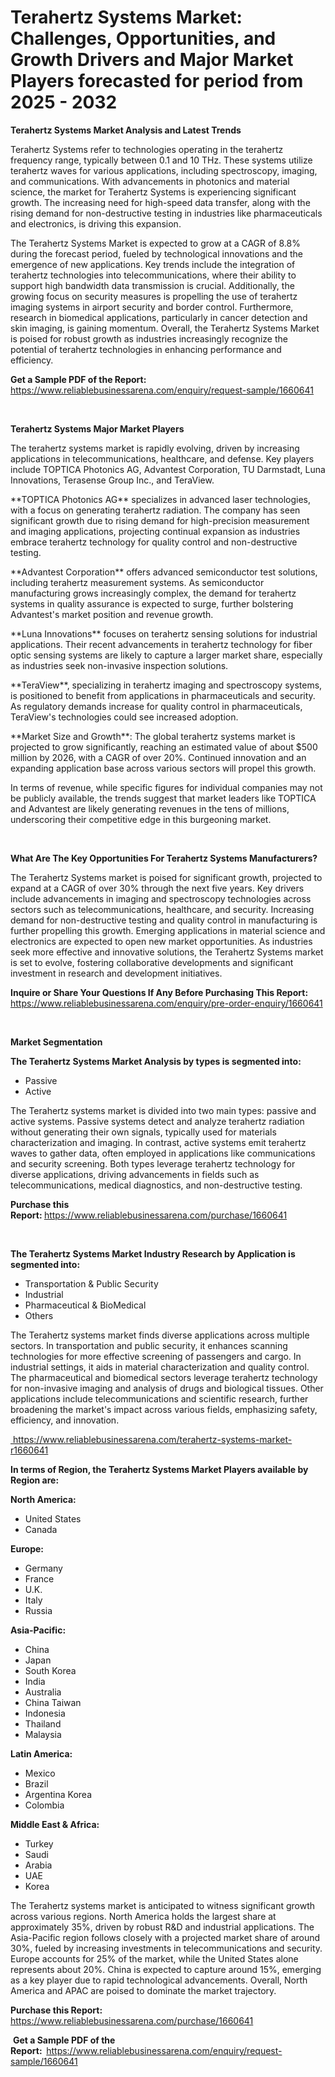 <p><h1>Terahertz Systems Market: Challenges, Opportunities, and Growth Drivers and Major Market Players forecasted for period from 2025 - 2032</h1></p><p><strong>Terahertz Systems Market Analysis and Latest Trends</strong></p>
<p><p>Terahertz Systems refer to technologies operating in the terahertz frequency range, typically between 0.1 and 10 THz. These systems utilize terahertz waves for various applications, including spectroscopy, imaging, and communications. With advancements in photonics and material science, the market for Terahertz Systems is experiencing significant growth. The increasing need for high-speed data transfer, along with the rising demand for non-destructive testing in industries like pharmaceuticals and electronics, is driving this expansion.</p><p>The Terahertz Systems Market is expected to grow at a CAGR of 8.8% during the forecast period, fueled by technological innovations and the emergence of new applications. Key trends include the integration of terahertz technologies into telecommunications, where their ability to support high bandwidth data transmission is crucial. Additionally, the growing focus on security measures is propelling the use of terahertz imaging systems in airport security and border control. Furthermore, research in biomedical applications, particularly in cancer detection and skin imaging, is gaining momentum. Overall, the Terahertz Systems Market is poised for robust growth as industries increasingly recognize the potential of terahertz technologies in enhancing performance and efficiency.</p></p>
<p><strong>Get a Sample PDF of the Report:&nbsp;</strong> <a href="https://www.reliablebusinessarena.com/enquiry/request-sample/1660641?utm_campaign=2720&utm_medium=2&utm_source=Github&utm_content=ia&utm_term=16042025&utm_id=terahertz-systems">https://www.reliablebusinessarena.com/enquiry/request-sample/1660641</a></p>
<p>&nbsp;</p>
<p><strong>Terahertz Systems Major Market Players</strong></p>
<p><p>The terahertz systems market is rapidly evolving, driven by increasing applications in telecommunications, healthcare, and defense. Key players include TOPTICA Photonics AG, Advantest Corporation, TU Darmstadt, Luna Innovations, Terasense Group Inc., and TeraView. </p><p>**TOPTICA Photonics AG** specializes in advanced laser technologies, with a focus on generating terahertz radiation. The company has seen significant growth due to rising demand for high-precision measurement and imaging applications, projecting continual expansion as industries embrace terahertz technology for quality control and non-destructive testing.</p><p>**Advantest Corporation** offers advanced semiconductor test solutions, including terahertz measurement systems. As semiconductor manufacturing grows increasingly complex, the demand for terahertz systems in quality assurance is expected to surge, further bolstering Advantest's market position and revenue growth.</p><p>**Luna Innovations** focuses on terahertz sensing solutions for industrial applications. Their recent advancements in terahertz technology for fiber optic sensing systems are likely to capture a larger market share, especially as industries seek non-invasive inspection solutions.</p><p>**TeraView**, specializing in terahertz imaging and spectroscopy systems, is positioned to benefit from applications in pharmaceuticals and security. As regulatory demands increase for quality control in pharmaceuticals, TeraView's technologies could see increased adoption.</p><p>**Market Size and Growth**: The global terahertz systems market is projected to grow significantly, reaching an estimated value of about $500 million by 2026, with a CAGR of over 20%. Continued innovation and an expanding application base across various sectors will propel this growth.</p><p>In terms of revenue, while specific figures for individual companies may not be publicly available, the trends suggest that market leaders like TOPTICA and Advantest are likely generating revenues in the tens of millions, underscoring their competitive edge in this burgeoning market.</p></p>
<p>&nbsp;</p>
<p><strong>What Are The Key Opportunities For Terahertz Systems Manufacturers?</strong></p>
<p><p>The Terahertz Systems market is poised for significant growth, projected to expand at a CAGR of over 30% through the next five years. Key drivers include advancements in imaging and spectroscopy technologies across sectors such as telecommunications, healthcare, and security. Increasing demand for non-destructive testing and quality control in manufacturing is further propelling this growth. Emerging applications in material science and electronics are expected to open new market opportunities. As industries seek more effective and innovative solutions, the Terahertz Systems market is set to evolve, fostering collaborative developments and significant investment in research and development initiatives.</p></p>
<p><strong>Inquire or Share Your Questions If Any Before Purchasing This Report:</strong> <a href="https://www.reliablebusinessarena.com/enquiry/pre-order-enquiry/1660641?utm_campaign=2720&utm_medium=2&utm_source=Github&utm_content=ia&utm_term=16042025&utm_id=terahertz-systems">https://www.reliablebusinessarena.com/enquiry/pre-order-enquiry/1660641</a></p>
<p>&nbsp;</p>
<p><strong>Market Segmentation</strong></p>
<p><strong>The Terahertz Systems Market Analysis by types is segmented into:</strong></p>
<p><ul><li>Passive</li><li>Active</li></ul></p>
<p><p>The Terahertz systems market is divided into two main types: passive and active systems. Passive systems detect and analyze terahertz radiation without generating their own signals, typically used for materials characterization and imaging. In contrast, active systems emit terahertz waves to gather data, often employed in applications like communications and security screening. Both types leverage terahertz technology for diverse applications, driving advancements in fields such as telecommunications, medical diagnostics, and non-destructive testing.</p></p>
<p><strong>Purchase this Report:&nbsp;</strong><a href="https://www.reliablebusinessarena.com/purchase/1660641?utm_campaign=2720&utm_medium=2&utm_source=Github&utm_content=ia&utm_term=16042025&utm_id=terahertz-systems">https://www.reliablebusinessarena.com/purchase/1660641</a></p>
<p>&nbsp;</p>
<p><strong>The Terahertz Systems Market Industry Research by Application is segmented into:</strong></p>
<p><ul><li>Transportation & Public Security</li><li>Industrial</li><li>Pharmaceutical & BioMedical</li><li>Others</li></ul></p>
<p><p>The Terahertz systems market finds diverse applications across multiple sectors. In transportation and public security, it enhances scanning technologies for more effective screening of passengers and cargo. In industrial settings, it aids in material characterization and quality control. The pharmaceutical and biomedical sectors leverage terahertz technology for non-invasive imaging and analysis of drugs and biological tissues. Other applications include telecommunications and scientific research, further broadening the market's impact across various fields, emphasizing safety, efficiency, and innovation.</p></p>
<p><a href="https://www.reliablebusinessarena.com/terahertz-systems-market-r1660641?utm_campaign=2720&utm_medium=2&utm_source=Github&utm_content=ia&utm_term=16042025&utm_id=terahertz-systems">&nbsp;https://www.reliablebusinessarena.com/terahertz-systems-market-r1660641</a></p>
<p><strong>In terms of Region, the Terahertz Systems Market Players available by Region are:</strong></p>
<p>
    <p> <strong> North America: </strong>
        <ul>
            <li>United States</li>
            <li>Canada</li>
        </ul>
        </p> 
    <p> <strong> Europe: </strong>
        <ul>
            <li>Germany</li>
            <li>France</li>
            <li>U.K.</li>
            <li>Italy</li>
            <li>Russia</li>
        </ul>
        </p> 
    <p> <strong> Asia-Pacific: </strong>
        <ul>
            <li>China</li>
            <li>Japan</li>
            <li>South Korea</li>
            <li>India</li>
            <li>Australia</li>
            <li>China Taiwan</li>
            <li>Indonesia</li>
            <li>Thailand</li>
            <li>Malaysia</li>
        </ul>
        </p> 
    <p> <strong> Latin America: </strong>
        <ul>
            <li>Mexico</li>
            <li>Brazil</li>
            <li>Argentina Korea</li>
            <li>Colombia</li>
        </ul>
        </p> 
    <p> <strong> Middle East & Africa: </strong>
        <ul>
            <li>Turkey</li>
            <li>Saudi</li>
            <li>Arabia</li>
            <li>UAE</li>
            <li>Korea</li>
        </ul>
    </p>
    </p>
<p><p>The Terahertz systems market is anticipated to witness significant growth across various regions. North America holds the largest share at approximately 35%, driven by robust R&D and industrial applications. The Asia-Pacific region follows closely with a projected market share of around 30%, fueled by increasing investments in telecommunications and security. Europe accounts for 25% of the market, while the United States alone represents about 20%. China is expected to capture around 15%, emerging as a key player due to rapid technological advancements. Overall, North America and APAC are poised to dominate the market trajectory.</p></p>
<p><strong>Purchase this Report: </strong><a href="https://www.reliablebusinessarena.com/purchase/1660641?utm_campaign=2720&utm_medium=2&utm_source=Github&utm_content=ia&utm_term=16042025&utm_id=terahertz-systems">https://www.reliablebusinessarena.com/purchase/1660641</a></p>
<p>&nbsp;<strong>Get a Sample PDF of the Report:&nbsp;&nbsp;</strong><a href="https://www.reliablebusinessarena.com/enquiry/request-sample/1660641?utm_campaign=2720&utm_medium=2&utm_source=Github&utm_content=ia&utm_term=16042025&utm_id=terahertz-systems">https://www.reliablebusinessarena.com/enquiry/request-sample/1660641</a></p>
<p><strong></strong></p>
<p><p></p><p></p><p></p></p>